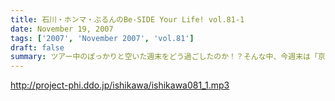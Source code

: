```yaml
---
title: 石川・ホンマ・ぶるんのBe-SIDE Your Life! vol.81-1
date: November 19, 2007
tags: ['2007', 'November 2007', 'vol.81']
draft: false
summary: ツアー中のぽっかりと空いた週末をどう過ごしたのか！？そんな中、今週末は「京大」にお邪魔する予定。「京大」の雰囲気に興味しんしんの三人。是非とも、関西圏の皆さんは訪れてみてちょーだい。ただし、インテリジェンス豊かな話は一切ないヨ。おわかりだと思いますが。NAMAE
---
```


http://project-phi.ddo.jp/ishikawa/ishikawa081_1.mp3
